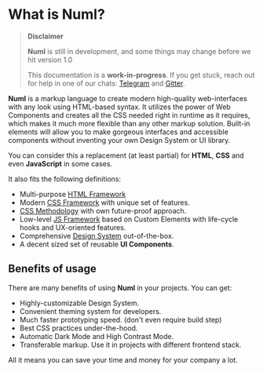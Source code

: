 # What is Numl?

> **Disclaimer**
>
> **Numl** is still in development, and some things may change before we hit version 1.0
>
> This documentation is a **work-in-progress**. If you get stuck, reach out for help in one of our chats: [Telegram](!https://t.me/numldesign) and [Gitter](!https://gitter.im/tenphi/numl).

**Numl** is a markup language to create modern high-quality web-interfaces with any look using HTML-based syntax. It utilizes the power of Web Components and creates all the CSS needed right in runtime as it requires, which makes it much more flexible than any other markup solution. Built-in elements will allow you to make gorgeous interfaces and accessible components without inventing your own Design System or UI library.

You can consider this a replacement (at least partial) for **HTML**, **CSS** and even **JavaScript** in some cases.

It also fits the following definitions:

* Multi-purpose [HTML Framework](!https://paulbakaus.com/tutorials/css/where-to-start-if-you-want-to-become-a-web-developer/#2_Start_building_your_first_pages_and_sites_with_an_HTML_framework)
* Modern [CSS Framework](!https://en.wikipedia.org/wiki/CSS_framework) with unique set of features.
* [CSS Methodology](!https://www.creativebloq.com/features/a-web-designers-guide-to-css-methodologies) with own future-proof approach.
* Low-level [JS Framework](/framework/what-is-nude) based on Custom Elements with life-cycle hooks and UX-oriented features.
* Comprehensive [Design System](!https://uxmisfit.com/2019/03/26/what-is-a-design-system-everything-you-need-to-know/) out-of-the-box.
* A decent sized set of reusable **UI Components**.

## Benefits of usage

There are many benefits of using **Numl** in your projects. You can get:

* Highly-customizable Design System.
* Convenient theming system for developers.
* Much faster prototyping speed. (don't even require build step)
* Best CSS practices under-the-hood.
* Automatic Dark Mode and High Contrast Mode.
* Transferable markup. Use it in projects with different frontend stack.

All it means you can save your time and money for your company a lot.
